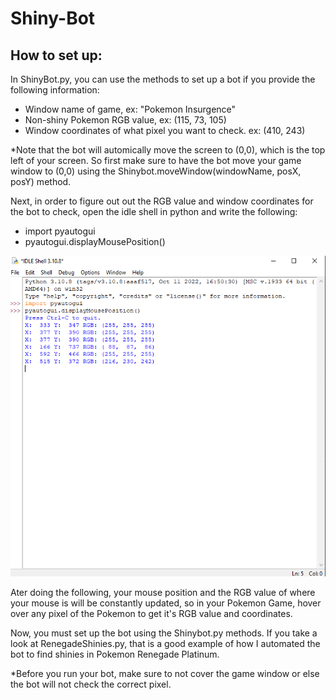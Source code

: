 # Shiny-Bot

## How to set up:
In ShinyBot.py, you can use the methods to set up a bot if you provide the following information:
- Window name of game, ex: "Pokemon Insurgence"
- Non-shiny Pokemon RGB value, ex: (115, 73, 105)
- Window coordinates of what pixel you want to check. ex: (410, 243)

*Note that the bot will automically move the screen to (0,0), which is the top left of your screen. So first make sure to have the bot move your game window to (0,0) using the Shinybot.moveWindow(windowName, posX, posY) method. 
 
Next, in order to figure out out the RGB value and window coordinates for the bot to check, open the idle shell in python and write the following:
- import pyautogui
- pyautogui.displayMousePosition()
<p align="center">
  <img src="pyauto.PNG"/>
</p>

Ater doing the following, your mouse position and the RGB value of where your mouse is will be constantly updated, so in your Pokemon Game, hover over any pixel of the Pokemon to get it's RGB value and coordinates.

Now, you must set up the bot using the Shinybot.py methods. If you take a look at RenegadeShinies.py, that is a good example of how I automated the bot to find shinies in Pokemon Renegade Platinum. 

*Before you run your bot, make sure to not cover the game window or else the bot will not check the correct pixel. 
